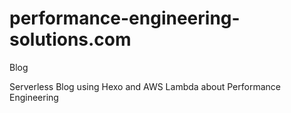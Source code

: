 # performance-engineering-solutions.com
Blog

Serverless Blog using Hexo and AWS Lambda about Performance Engineering


